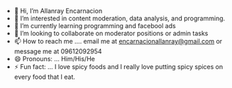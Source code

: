- 👋 Hi, I’m Allanray Encarnacion
- 👀 I’m interested in content moderation, data analysis, and programming.
- 🌱 I’m currently learning programming and facebool ads
- 💞️ I’m looking to collaborate on moderator positions or admin tasks
- 📫 How to reach me .... email me at encarnacionallanray@gmail.com or message me at 09612092954
- 😄 Pronouns: ... Him/His/He
- ⚡ Fun fact: ... I love spicy foods and I really love putting spicy spices on every food that I eat.

<!---
allanray1597/allanray1597 is a ✨ special ✨ repository because its `README.md` (this file) appears on your GitHub profile.
You can click the Preview link to take a look at your changes.
--->

